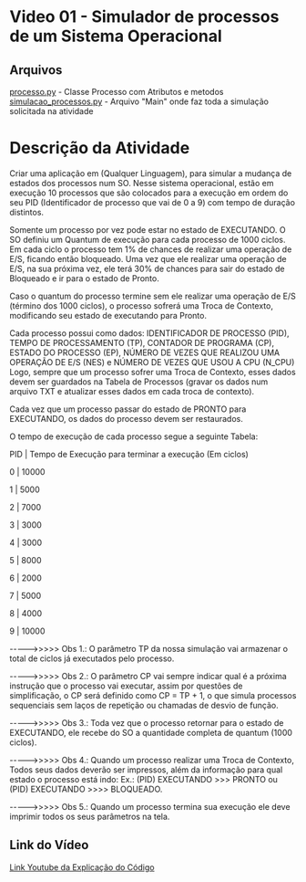 # Video 01 - Simulador de processos de um Sistema Operacional

## Arquivos
[processo.py](https://github.com/ArthurRCastilho/Sistemas-Operacionais/blob/main/video01/processo.py) - Classe Processo com Atributos e metodos
<br>
[simulacao_processos.py](https://github.com/ArthurRCastilho/Sistemas-Operacionais/blob/main/video01/simulacao_processos.py) - Arquivo "Main" onde faz toda a simulação solicitada na atividade

# Descrição da Atividade

Criar uma aplicação em (Qualquer Linguagem),  para simular a mudança de estados dos processos num SO. Nesse sistema operacional, estão em execução 10 processos que são colocados para a execução em ordem do seu PID (Identificador de processo que vai de 0 a 9) com tempo de duração distintos. 

Somente um processo por vez pode estar no estado de EXECUTANDO. O SO definiu um Quantum de execução para cada processo de 1000 ciclos. Em cada ciclo o processo tem 1% de chances de realizar uma operação de E/S, ficando então bloqueado. Uma vez que ele realizar uma operação de E/S, na sua próxima vez, ele terá 30% de chances para sair do estado de Bloqueado e ir para o estado de Pronto. 

Caso o quantum do processo termine sem ele realizar uma operação de E/S (término dos 1000 ciclos), o processo sofrerá uma Troca de Contexto, modificando seu estado de executando  para Pronto.

Cada processo possui como dados: IDENTIFICADOR DE PROCESSO (PID), TEMPO DE PROCESSAMENTO (TP), CONTADOR DE PROGRAMA (CP), ESTADO DO PROCESSO (EP), NÚMERO DE VEZES QUE REALIZOU UMA OPERAÇÃO DE E/S (NES) e NÚMERO DE VEZES QUE USOU A CPU (N_CPU)  Logo, sempre que um processo sofrer uma Troca de Contexto, esses dados devem ser  guardados na Tabela de Processos (gravar os dados num arquivo TXT e atualizar esses dados em cada troca de contexto).

Cada vez que um processo passar do estado de PRONTO para EXECUTANDO, os dados do processo devem ser restaurados.

O tempo de execução de cada processo segue a seguinte Tabela:

PID  |   Tempo de Execução para terminar a execução (Em ciclos)

0     |     10000

1     |     5000

2     |    7000

3     |    3000

4     |    3000

5     |    8000

6    |     2000

7    |     5000

8    |     4000

9    |     10000

 ----->>>>> Obs 1.: O parâmetro TP da nossa simulação vai armazenar o total de ciclos já executados pelo processo.

 ----->>>>> Obs 2.: O parâmetro CP vai sempre indicar qual é a próxima instrução que o processo vai executar, assim por questões de simplificação, o CP será definido como CP = TP + 1, o que simula processos sequenciais sem laços de repetição ou chamadas de desvio de função.

 ----->>>>> Obs 3.: Toda vez que o processo retornar para o estado de EXECUTANDO, ele recebe do SO a quantidade completa de quantum (1000 ciclos).

 ----->>>>> Obs 4.: Quando um processo realizar uma Troca de Contexto, Todos seus dados deverão ser impressos, além da informação para qual estado o processo está indo: Ex.: (PID) EXECUTANDO >>> PRONTO ou (PID) EXECUTANDO >>>> BLOQUEADO. 

 ----->>>>> Obs 5.: Quando um processo termina sua execução ele deve imprimir todos os seus parâmetros na tela.

## Link do Vídeo
[Link Youtube da Explicação do Código](https://youtu.be/NRNuyoVaq-4)
